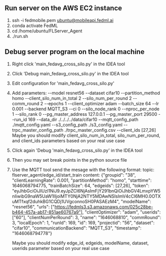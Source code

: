 ## Run server on the AWS EC2 instance
1. ssh -i fedmobile.pem ubuntu@mobileapi.fedml.ai 
2. conda activate FedML 
3. cd /home/ubuntu/FLServer_Agent 
4. ./run.sh

## Debug server program on the local machine
1. Right click 'main_fedavg_cross_silo.py' in the IDEA tool
2. Click 'Debug main_fedavg_cross_silo.py' in the IDEA tool
3. Edit configuration for 'main_fedavg_cross_silo.py'
4. Add parameters: 
--model resnet56 --dataset cifar10 --partition_method homo --client_silo_num_in_total 2 --silo_num_per_round 2 --comm_round 2 --epochs 1 --client_optimizer adam --batch_size 64 --lr 0.001 --backend MQTT_S3 --ci 0 --silo_node_rank 0 --nproc_per_node 1 --silo_rank 0 --pg_master_address 127.0.0.1 --pg_master_port 29500 --run_id 169 --data_dir ./../../../data/cifar10 --mqtt_config_path ./mqtt_config.yaml --s3_config_path ./s3_config.yaml --trpc_master_config_path ./trpc_master_config.csv --client_ids [27,26]
Maybe you should modify client_silo_num_in_total, silo_num_per_round, and client_ids parameters based on your real use case
5. Click again 'Debug 'main_fedavg_cross_silo.py' in the IDEA tool
6. Then you may set break points in the python source file
7. Use the MQTT tool send the mesage with the following format:
   topic:  flserver_agent/edge_id/start_train
   content:
    {"groupid": "38", "clientLearningRate": 0.001, "partitionMethod": "homo", "starttime": 1646068794775, "trainBatchSize": 64, "edgeids": [27,26], "token": "eyJhbGciOiJIUzI1NiJ9.eyJpZCI6NjAsImFjY291bnQiOiJhbGV4LmxpYW5nIiwibG9naW5UaW1lIjoiMTY0NjA2NTY5MDAwNSIsImV4cCI6MH0.0OTXuMTfxqf2duhkBG1CQDj1UVgconnoSH0PASAEzM4", "modelName": "resnet56", "urls": ["https://fedmls3.s3.amazonaws.com/025c28be-b464-457a-ab17-851ae60767a9"], "clientOptimizer": "adam", "userids": ["60"], "clientNumPerRound": 3, "name": "1646068810", "commRound": 3, "localEpoch": 1, "runId": 169, "id": 169, "projectid": "56", "dataset": "cifar10", "communicationBackend": "MQTT_S3", "timestamp": "1646068794778"}

   Maybe you should modify edge_id, edgeids, modelName, dataset, userids parameter based on your real use case

   



